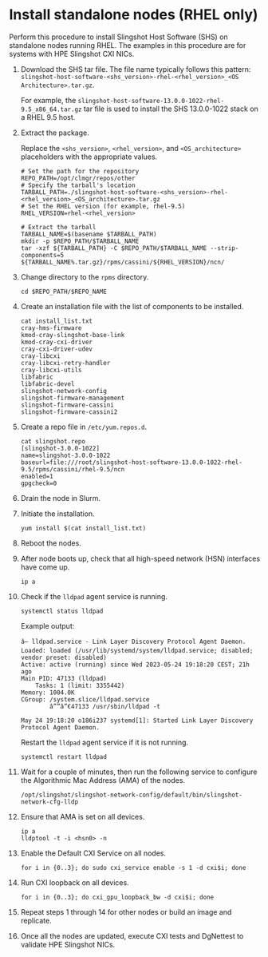 # Install standalone nodes (RHEL only)

Perform this procedure to install Slingshot Host Software (SHS) on standalone nodes running RHEL.
The examples in this procedure are for systems with HPE Slingshot CXI NICs.

1. Download the SHS tar file.
   The file name typically follows this pattern: `slingshot-host-software-<shs_version>-rhel-<rhel_version>_<OS Architecture>.tar.gz`.

   For example, the `slingshot-host-software-13.0.0-1022-rhel-9.5_x86_64.tar.gz` tar file is used to install the SHS 13.0.0-1022 stack on a RHEL 9.5 host.

2. Extract the package.

   Replace the `<shs_version>`, `<rhel_version>`, and `<OS_architecture>` placeholders with the appropriate values.

   ```screen
   # Set the path for the repository
   REPO_PATH=/opt/clmgr/repos/other
   # Specify the tarball's location
   TARBALL_PATH=./slingshot-host-software-<shs_version>-rhel-<rhel_version>_<OS_architecture>.tar.gz
   # Set the RHEL version (for example, rhel-9.5)
   RHEL_VERSION=rhel-<rhel_version>
   
   # Extract the tarball
   TARBALL_NAME=$(basename $TARBALL_PATH)
   mkdir -p $REPO_PATH/$TARBALL_NAME
   tar -xzf ${TARBALL_PATH} -C $REPO_PATH/$TARBALL_NAME --strip-components=5 ${TARBALL_NAME%.tar.gz}/rpms/cassini/${RHEL_VERSION}/ncn/
   ```

3. Change directory to the `rpms` directory.

    ```screen
    cd $REPO_PATH/$REPO_NAME
    ```

4. Create an installation file with the list of components to be installed.

    ```screen
    cat install_list.txt
    cray-hms-firmware
    kmod-cray-slingshot-base-link
    kmod-cray-cxi-driver
    cray-cxi-driver-udev
    cray-libcxi
    cray-libcxi-retry-handler
    cray-libcxi-utils
    libfabric
    libfabric-devel
    slingshot-network-config
    slingshot-firmware-management
    slingshot-firmware-cassini
    slingshot-firmware-cassini2
    ```

5. Create a repo file in `/etc/yum.repos.d`.

    ```screen
    cat slingshot.repo
    [slingshot-3.0.0-1022]
    name=slingshot-3.0.0-1022
    baseurl=file:///root/slingshot-host-software-13.0.0-1022-rhel-9.5/rpms/cassini/rhel-9.5/ncn
    enabled=1
    gpgcheck=0
    ```

6. Drain the node in Slurm.

7. Initiate the installation.

    ```screen
    yum install $(cat install_list.txt)
    ```

8. Reboot the nodes.

9. After node boots up, check that all high-speed network (HSN) interfaces have come up.

   ```screen
   ip a
   ```

10. Check if the `lldpad` agent service is running.

    ```screen
    systemctl status lldpad
    ```

    Example output:

    ```screen
    â— lldpad.service - Link Layer Discovery Protocol Agent Daemon.
    Loaded: loaded (/usr/lib/systemd/system/lldpad.service; disabled; vendor preset: disabled)
    Active: active (running) since Wed 2023-05-24 19:18:20 CEST; 21h ago
    Main PID: 47133 (lldpad)
        Tasks: 1 (limit: 3355442)
    Memory: 1004.0K
    CGroup: /system.slice/lldpad.service
            â””â”€47133 /usr/sbin/lldpad -t

    May 24 19:18:20 o186i237 systemd[1]: Started Link Layer Discovery Protocol Agent Daemon.
    ```

    Restart the `lldpad` agent service if it is not running.

    ```screen
    systemctl restart lldpad
    ```

11. Wait for a couple of minutes, then run the following service to configure the Algorithmic Mac Address (AMA) of the nodes.

    ```screen
    /opt/slingshot/slingshot-network-config/default/bin/slingshot-network-cfg-lldp
    ```

12. Ensure that AMA is set on all devices.

    ```screen
    ip a
    lldptool -t -i <hsn0> -n
    ```

13. Enable the Default CXI Service on all nodes.

    ```screen
    for i in {0..3}; do sudo cxi_service enable -s 1 -d cxi$i; done
    ```

14. Run CXI loopback on all devices.

    ```screen
    for i in {0..3}; do cxi_gpu_loopback_bw -d cxi$i; done
    ```

15. Repeat steps 1 through 14 for other nodes or build an image and replicate.

16. Once all the nodes are updated, execute CXI tests and DgNettest to validate HPE Slingshot NICs.
